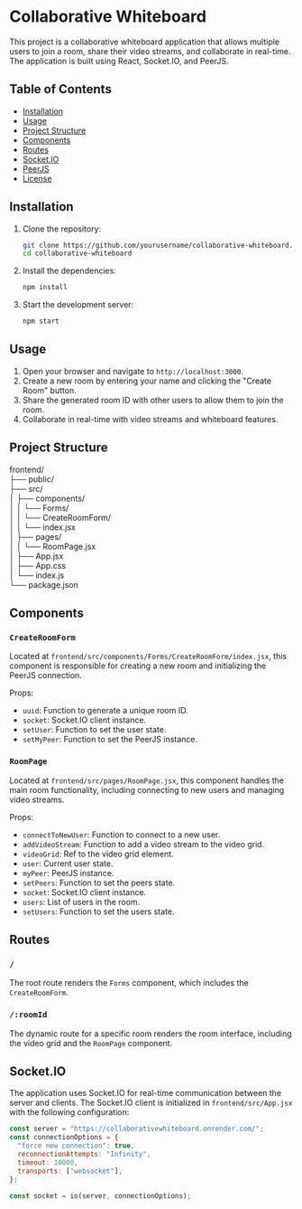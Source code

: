 # Collaborative Whiteboard

This project is a collaborative whiteboard application that allows multiple users to join a room, share their video streams, and collaborate in real-time. The application is built using React, Socket.IO, and PeerJS.

## Table of Contents

- [Installation](#installation)
- [Usage](#usage)
- [Project Structure](#project-structure)
- [Components](#components)
- [Routes](#routes)
- [Socket.IO](#socketio)
- [PeerJS](#peerjs)
- [License](#license)

## Installation

1. Clone the repository:
    ```sh
    git clone https://github.com/yourusername/collaborative-whiteboard.git
    cd collaborative-whiteboard
    ```

2. Install the dependencies:
    ```sh
    npm install
    ```

3. Start the development server:
    ```sh
    npm start
    ```

## Usage

1. Open your browser and navigate to `http://localhost:3000`.
2. Create a new room by entering your name and clicking the "Create Room" button.
3. Share the generated room ID with other users to allow them to join the room.
4. Collaborate in real-time with video streams and whiteboard features.

## Project Structure
frontend/ </br>
├── public/</br>
├── src/</br>
│ ├── components/</br>
│ │ └── Forms/</br>
│ │ └── CreateRoomForm/</br> 
│ │ └── index.jsx</br>
│ ├── pages/</br>
│ │ └── RoomPage.jsx</br>
│ ├── App.jsx</br>
│ ├── App.css</br>
│ └── index.js</br>
└── package.json</br>

## Components

### `CreateRoomForm`

Located at `frontend/src/components/Forms/CreateRoomForm/index.jsx`, this component is responsible for creating a new room and initializing the PeerJS connection.

Props:
- `uuid`: Function to generate a unique room ID.
- `socket`: Socket.IO client instance.
- `setUser`: Function to set the user state.
- `setMyPeer`: Function to set the PeerJS instance.

### `RoomPage`

Located at `frontend/src/pages/RoomPage.jsx`, this component handles the main room functionality, including connecting to new users and managing video streams.

Props:
- `connectToNewUser`: Function to connect to a new user.
- `addVideoStream`: Function to add a video stream to the video grid.
- `videoGrid`: Ref to the video grid element.
- `user`: Current user state.
- `myPeer`: PeerJS instance.
- `setPeers`: Function to set the peers state.
- `socket`: Socket.IO client instance.
- `users`: List of users in the room.
- `setUsers`: Function to set the users state.

## Routes

### `/`

The root route renders the `Forms` component, which includes the `CreateRoomForm`.

### `/:roomId`

The dynamic route for a specific room renders the room interface, including the video grid and the `RoomPage` component.

## Socket.IO

The application uses Socket.IO for real-time communication between the server and clients. The Socket.IO client is initialized in `frontend/src/App.jsx` with the following configuration:

```jsx
const server = "https://collaborativewhiteboard.onrender.com/";
const connectionOptions = {
  "force new connection": true,
  reconnectionAttempts: "Infinity",
  timeout: 10000,
  transports: ["websocket"],
};

const socket = io(server, connectionOptions);
